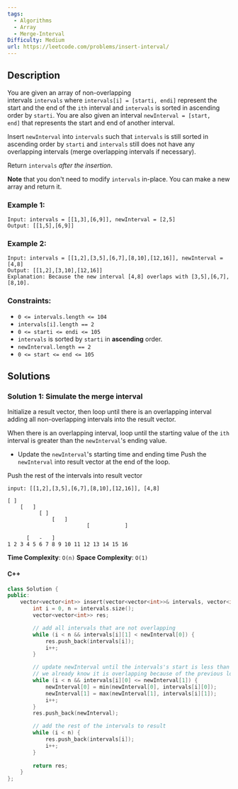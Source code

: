 ```yaml
---
tags:
  - Algorithms
  - Array
  - Merge-Interval
Difficulty: Medium
url: https://leetcode.com/problems/insert-interval/
---
```

## Description
You are given an array of non-overlapping intervals `intervals` where `intervals[i] = [starti, endi]` represent the start and the end of the `ith` interval and `intervals` is sorted in ascending order by `starti`. You are also given an interval `newInterval = [start, end]` that represents the start and end of another interval.

Insert `newInterval` into `intervals` such that `intervals` is still sorted in ascending order by `starti` and `intervals` still does not have any overlapping intervals (merge overlapping intervals if necessary).

Return `intervals` _after the insertion_.

**Note** that you don't need to modify `intervals` in-place. You can make a new array and return it.

### Example 1:
```
Input: intervals = [[1,3],[6,9]], newInterval = [2,5]
Output: [[1,5],[6,9]]
```

### Example 2:
```
Input: intervals = [[1,2],[3,5],[6,7],[8,10],[12,16]], newInterval = [4,8]
Output: [[1,2],[3,10],[12,16]]
Explanation: Because the new interval [4,8] overlaps with [3,5],[6,7],[8,10].
```

### Constraints:
- `0 <= intervals.length <= 104`
- `intervals[i].length == 2`
- `0 <= starti <= endi <= 105`
- `intervals` is sorted by `starti` in **ascending** order.
- `newInterval.length == 2`
- `0 <= start <= end <= 105`

## Solutions

### Solution 1: Simulate the merge interval

Initialize a result vector, then loop until there is an overlapping interval adding all non-overlapping intervals into the result vector. 

When there is an overlapping interval, loop until the starting value of the `ith` interval is greater than the `newInterval`'s ending value. 
- Update the `newInterval`'s starting time and ending time
Push the `newInterval` into result vector at the end of the loop.

Push the rest of the intervals into result vector

```
input: [[1,2],[3,5],[6,7],[8,10],[12,16]], [4,8]

[ ]
	[   ]
		  [ ]
			  [   ]
						 [           ]    

	  [   -   ]                   
1 2 3 4 5 6 7 8 9 10 11 12 13 14 15 16          
```

**Time Complexity**: `O(n)`
**Space Complexity**: `O(1)`
#### C++
```cpp
class Solution {
public:
    vector<vector<int>> insert(vector<vector<int>>& intervals, vector<int>& newInterval) {
        int i = 0, n = intervals.size(); 
        vector<vector<int>> res; 

        // add all intervals that are not overlapping
        while (i < n && intervals[i][1] < newInterval[0]) {
            res.push_back(intervals[i]); 
            i++; 
        }

        // update newInterval until the intervals's start is less than the end of the newInterval
        // we already know it is overlapping because of the previous loop, so we just need to find the end point
        while (i < n && intervals[i][0] <= newInterval[1]) {
            newInterval[0] = min(newInterval[0], intervals[i][0]); 
            newInterval[1] = max(newInterval[1], intervals[i][1]); 
            i++; 
        }
        res.push_back(newInterval); 

        // add the rest of the intervals to result
        while (i < n) {
            res.push_back(intervals[i]); 
            i++; 
        }
        
        return res; 
    }
};
```
